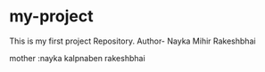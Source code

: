 # my-project
This is my first project Repository.
Author- Nayka Mihir Rakeshbhai

mother :nayka kalpnaben rakeshbhai
